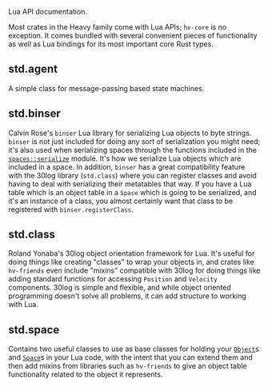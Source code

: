 Lua API documentation.

Most crates in the Heavy family come with Lua APIs; `hv-core` is no exception. It comes bundled with
several convenient pieces of functionality as well as Lua bindings for its most important core Rust
types.

## std.agent

A simple class for message-passing based state machines.

## std.binser

Calvin Rose's `binser` Lua library for serializing Lua objects to byte strings. `binser` is not just
included for doing any sort of serialization you might need; it's also used when serializing spaces
through the functions included in the [`spaces::serialize`](crate::spaces::serialize) module. It's
how we serialize Lua objects which are included in a space. In addition, `binser` has a great
compatibility feature with the 30log library (`std.class`) where you can register classes and avoid
having to deal with serializing their metatables that way. If you have a Lua table which is an
object table in a `Space` which is going to be serialized, and it's an instance of a class, you
almost certainly want that class to be registered with `binser.registerClass`.

## std.class

Roland Yonaba's 30log object orientation framework for Lua. It's useful for doing
things like creating "classes" to wrap your objects in, and crates like `hv-friends` even include
"mixins" compatible with 30log for doing things like adding standard functions for accessing
`Position` and `Velocity` components. 30log is simple and flexible, and while object oriented
programming doesn't solve all problems, it can add structure to working with Lua.

## std.space

Contains two useful classes to use as base classes for holding your [`Object`]s and [`Space`]s in
your Lua code, with the intent that you can extend them and then add mixins from libraries such as
`hv-friends` to give an object table functionality related to the object it represents.

[`Object`]: crate::spaces::Object
[`Space`]: crate::spaces::Space
